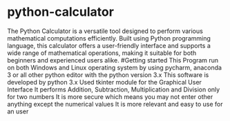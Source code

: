 # python-calculator
The Python Calculator is a versatile tool designed to perform various mathematical computations efficiently. Built using Python programming language, this calculator offers a user-friendly interface and supports a wide range of mathematical operations, making it suitable for both beginners and experienced users alike.
#Getting started
This Program run on both Windows and Linux operating system by using pycharm, anaconda 3 or all other python editor with the python version 3.x
This software is developed by python 3.x
Used tkinter module for the Graphical User Interface
It performs Addition, Subtraction, Multiplication and Division only for two numbers
It is more secure which means you may not enter other anything except the numerical values
It is more relevant and easy to use for an user
